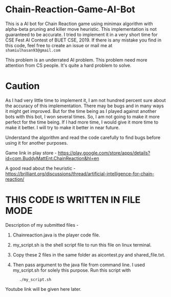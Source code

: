# Chain-Reaction-Game-AI-Bot
This is a AI bot for Chain Reaction game using minimax algorithm with alpha-beta pruning and killer move heuristic.
This implementation is not guaranteed to be accurate. I tried to implement it in a very short time for CSE Fest AI Contest of BUET CSE, 2019. If there is any mistake you find in this code, feel free to create an issue or mail me at ```shamiulhasan93@gmail.com```

This problem is an underrated AI problem. This problem need more attention from CS people. It's quite a hard problem to solve. 

# Caution
As I had very little time to implement it, I am not hundred percent sure about the accuracy of this implementation. There may be bugs and in many ways it might get improved. But for the time being as I played against another bots with this bot, I won several times. So, I am not going to make it more perfect for the time being. If I had more time, I would give it more time to make it better. I will try to make it better in near future. 

Understand the algorithm and read the code carefully to find bugs before using it for another purposes. 

Game link in play store - https://play.google.com/store/apps/details?id=com.BuddyMattEnt.ChainReaction&hl=en

A good read about the heuristic - https://brilliant.org/discussions/thread/artificial-intelligence-for-chain-reaction/


# THIS CODE IS WRITTEN IN FILE MODE 

Description of my submitted files - 

1. Chainreaction.java is the player code file.

2. my_script.sh is the shell script file to run this file on linux terminal. 

3. Copy these 2 files in the same folder as aicontest.py and shared_file.txt. 

4. Then pass argument to the java file from command line. I used my_script.sh for solely this purpose. Run this script with 
```
      ./my_script.sh
```

Youtube link will be given here later. 
